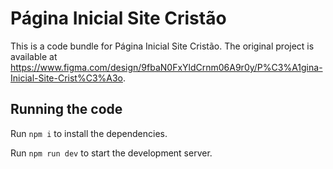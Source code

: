 
  # Página Inicial Site Cristão

  This is a code bundle for Página Inicial Site Cristão. The original project is available at https://www.figma.com/design/9fbaN0FxYldCrnm06A9r0y/P%C3%A1gina-Inicial-Site-Crist%C3%A3o.

  ## Running the code

  Run `npm i` to install the dependencies.

  Run `npm run dev` to start the development server.
  